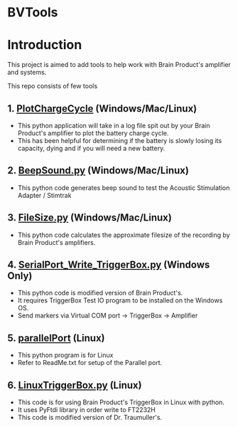 # BVTools

# Introduction
This project is aimed to add tools to help work with Brain Product's amplifier and systems.

This repo consists of few tools 
## 1. [PlotChargeCycle](https://github.com/birajstha/BVTools/tree/main/PlotChargeCycle) (Windows/Mac/Linux)
- This python application will take in a log file spit out by your Brain Product's amplifier to plot the battery charge cycle.
- This has been helpful for determining if the battery is slowly losing its capacity, dying and if you will need a new battery.

## 2. [BeepSound.py](https://github.com/birajstha/BVTools/blob/main/BeepSound.py) (Windows/Mac/Linux)
- This python code generates beep sound to test the Acoustic Stimulation Adapter / Stimtrak

## 3. [FileSize.py](https://github.com/birajstha/BVTools/blob/main/FileSize.py) (Windows/Mac/Linux)
- This python code calculates the approximate filesize of the recording by Brain Product's amplifiers.

## 4. [SerialPort_Write_TriggerBox.py](https://github.com/birajstha/BVTools/blob/main/SerialPort_Write_TriggerBox.py) (Windows Only)
- This python code is modified version of Brain Product's.
- It requires TriggerBox Test IO program to be installed on the Windows OS.
- Send markers via Virtual COM port -> TriggerBox -> Amplifier

## 5. [parallelPort](https://github.com/birajstha/BVTools/tree/main/parallelPort) (Linux)
- This python program is for Linux
- Refer to ReadMe.txt for setup of the Parallel port.

## 6. [LinuxTriggerBox.py](https://github.com/birajstha/BVTools/tree/main/TriggerBoxLinux) (Linux)
- This code is for using Brain Product's TriggerBox in Linux with python.
- It uses PyFtdi library in order write to FT2232H
- This code is modified version of Dr. Traumuller's.
